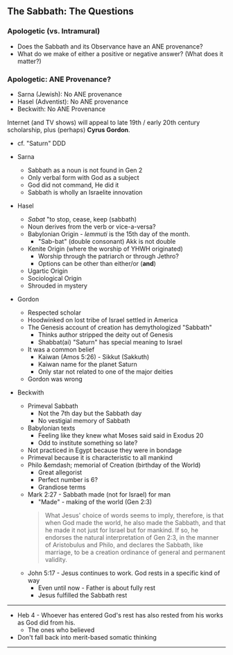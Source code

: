 ---
---

## The Sabbath: The Questions

### Apologetic (vs. Intramural)

- Does the Sabbath and its Observance have an ANE provenance?
- What do we make of either a positive or negative answer? (What does it matter?)

### Apologetic: ANE Provenance?

- Sarna (Jewish): No ANE provenance
- Hasel (Adventist): No ANE provenance
- Beckwith: No ANE Provenance

Internet (and TV shows) will appeal to late 19th / early 20th century scholarship, plus (perhaps) **Cyrus Gordon**.

- cf. "Saturn" DDD

- Sarna
  - Sabbath as a noun is not found in Gen 2
  - Only verbal form with God as a subject
  - God did not command, He did it
  - Sabbath is wholly an Israelite innovation

- Hasel
  - _Sabat_ "to stop, cease, keep (sabbath)
  - Noun derives from the verb or vice-a-versa?
  - Babylonian Origin - _lemmuti_ is the 15th day of the month.
    - "Sab-bat" (double consonant) Akk is not double
  - Kenite Origin (where the worship of YHWH originated)
    - Worship through the patriarch or through Jethro?
    - Options can be other than either/or (**and**)
  - Ugartic Origin
  - Sociological Origin
  - Shrouded in mystery

- Gordon
  - Respected scholar
  - Hoodwinked on lost tribe of Israel settled in America
  - The Genesis account of creation has demythologized "Sabbath"
    - Thinks author stripped the deity out of Genesis
    - Shabbat(ai) "Saturn" has special meaning to Israel
  - It was a common belief
    - Kaiwan (Amos 5:26) - Sikkut (Sakkuth)
    - Kaiwan name for the planet Saturn
    - Only star not related to one of the major deities
  - Gordon was wrong

- Beckwith
  - Primeval Sabbath
    - Not the 7th day but the Sabbath day
    - No vestigial memory of Sabbath
  - Babylonian texts
    - Feeling like they knew what Moses said said in Exodus 20
    - Odd to institute something so late?
  - Not practiced in Egypt because they were in bondage
  - Primeval because it is characteristic to all mankind
  - Philo &emdash; memorial of Creation (birthday of the World)
    - Great allegorist
    - Perfect number is 6?
    - Grandiose terms
  - Mark 2:27 - Sabbath made (not for Israel) for man
    - "Made" - making of the world (Gen 2:3)
    > What Jesus' choice of words seems to imply, therefore, is that when God made the world, he also made the Sabbath, and that he made it not just for Israel but for mankind. If so, he endorses the natural interpretation of Gen 2:3, in the manner of Aristobulus and Philo, and declares the Sabbath, like marriage, to be a creation ordinance of general and permanent validity.
  - John 5:17 - Jesus continues to work. God rests in a specific kind of way
    - Even until now - Father is about fully rest
    - Jesus fulfilled the Sabbath rest

<hr class='section' />

- Heb 4 - Whoever has entered God's rest has also rested from his works as God did from his.
  - The ones who believed
- Don't fall back into merit-based somatic thinking

<hr class='logo' />
